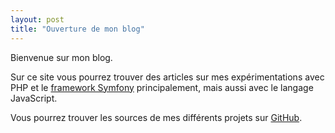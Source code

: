 ```yaml
---
layout: post
title: "Ouverture de mon blog"
---
```


Bienvenue sur mon blog.

Sur ce site vous pourrez trouver des articles sur mes expérimentations avec PHP et le [framework Symfony][sf] principalement, mais aussi avec le langage JavaScript.

Vous pourrez trouver les sources de mes différents projets sur [GitHub][github].

[sf]: http://www.symfony-project.org "symfony-project"
[github]: http://github.com/benji07 "GitHub"